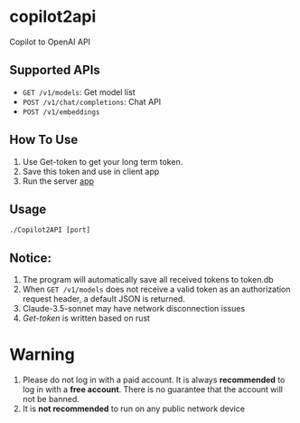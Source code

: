 # copilot2api
Copilot to OpenAI API

## Supported APIs

- `GET /v1/models`: Get model list
- `POST /v1/chat/completions`: Chat API
- `POST /v1/embeddings`

## How To Use
1. Use Get-token to get your long term token.
2. Save this token and use in client app
3. Run the server <a href="https://github.com/patchescamerababy/copilot2api/releases/">app</a>

## Usage

    ./Copilot2API [port]

## Notice:
1. The program will automatically save all received tokens to token.db
2. When `GET /v1/models` does not receive a valid token as an authorization request header, a default JSON is returned.
3. Claude-3.5-sonnet may have network disconnection issues
4. *Get-token* is written based on rust
# Warning
1. Please do not log in with a paid account. It is always **recommended** to log in with a **free account**. There is no guarantee that the account will not be banned.
2. It is **not recommended** to run on any public network device
